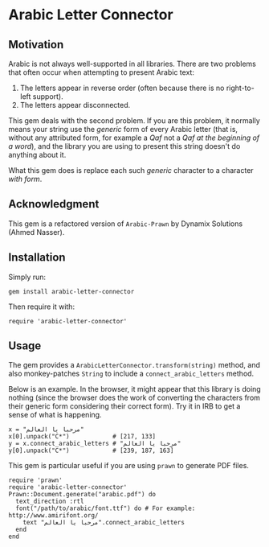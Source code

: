 Arabic Letter Connector
=======================

Motivation
----------

Arabic is not always well-supported in all libraries. There are two problems that often occur when
attempting to present Arabic text:

1. The letters appear in reverse order (often because there is no right-to-left support).
2. The letters appear disconnected.

This gem deals with the second problem. If you are this problem, it normally means your
string use the _generic_ form of every Arabic letter (that is, without any attributed form, 
for example a _Qaf_ not a _Qaf at the beginning of a word_), and the library
you are using to present this string doesn't do anything about it.

What this gem does is replace each such _generic_ character to a character _with form_.

Acknowledgment
--------------

This gem is a refactored version of `Arabic-Prawn` by Dynamix Solutions (Ahmed Nasser).

Installation
------------

Simply run:

    gem install arabic-letter-connector

Then require it with:

    require 'arabic-letter-connector'

Usage
-----

The gem provides a `ArabicLetterConnector.transform(string)` method, and also monkey-patches `String`
to include a `connect_arabic_letters` method.

Below is an example. In the browser, it might appear that this library is doing nothing (since the browser
does the work of converting the characters from their generic form considering their correct form). Try
it in IRB to get a sense of what is happening.

    x = "مرحبا يا العالم"
    x[0].unpack("C*")            # [217, 133] 
    y = x.connect_arabic_letters # "ﻣﺮﺣﺒﺎ ﻳﺎ ﺍﻟﻌﺎﻟﻢ"
    y[0].unpack("C*")            # [239, 187, 163]

This gem is particular useful if you are using `prawn` to generate PDF files.

    require 'prawn'
    require 'arabic-letter-connector'
    Prawn::Document.generate("arabic.pdf") do
      text_direction :rtl
      font("/path/to/arabic/font.ttf") do # For example: http://www.amirifont.org/
        text "مرحبا يا العالم".connect_arabic_letters
      end
    end
